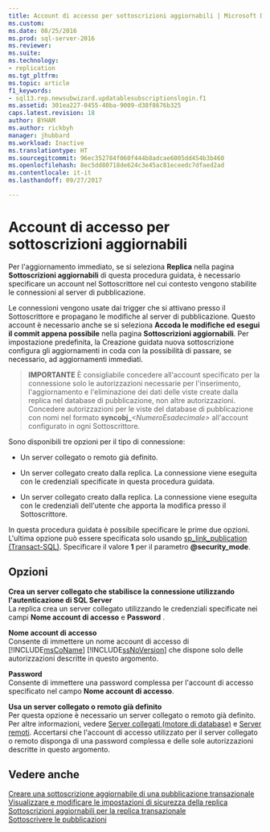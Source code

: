 ```yaml
---
title: Account di accesso per sottoscrizioni aggiornabili | Microsoft Docs
ms.custom: 
ms.date: 08/25/2016
ms.prod: sql-server-2016
ms.reviewer: 
ms.suite: 
ms.technology:
- replication
ms.tgt_pltfrm: 
ms.topic: article
f1_keywords:
- sql13.rep.newsubwizard.updatablesubscriptionslogin.f1
ms.assetid: 301ea227-0455-40ba-9009-d38f8676b325
caps.latest.revision: 18
author: BYHAM
ms.author: rickbyh
manager: jhubbard
ms.workload: Inactive
ms.translationtype: HT
ms.sourcegitcommit: 96ec352784f060f444b8adcae6005dd454b3b460
ms.openlocfilehash: 8ec5dd80718de624c3e45ac81eceedc7dfaed2ad
ms.contentlocale: it-it
ms.lasthandoff: 09/27/2017

---
```

# <a name="login-for-updatable-subscriptions"></a>Account di accesso per sottoscrizioni aggiornabili
  Per l'aggiornamento immediato, se si seleziona **Replica** nella pagina **Sottoscrizioni aggiornabili** di questa procedura guidata, è necessario specificare un account nel Sottoscrittore nel cui contesto vengono stabilite le connessioni al server di pubblicazione. 
  
 Le connessioni vengono usate dai trigger che si attivano presso il Sottoscrittore e propagano le modifiche al server di pubblicazione. Questo account è necessario anche se si seleziona **Accoda le modifiche ed esegui il commit appena possibile** nella pagina **Sottoscrizioni aggiornabili**. Per impostazione predefinita, la Creazione guidata nuova sottoscrizione configura gli aggiornamenti in coda con la possibilità di passare, se necessario, ad aggiornamenti immediati.  
  
> **IMPORTANTE** È consigliabile concedere all'account specificato per la connessione solo le autorizzazioni necessarie per l'inserimento, l'aggiornamento e l'eliminazione dei dati delle viste create dalla replica nel database di pubblicazione, non altre autorizzazioni. Concedere autorizzazioni per le viste del database di pubblicazione con nomi nel formato **syncobj_***\<NumeroEsadecimale>* all'account configurato in ogni Sottoscrittore.  
  
 Sono disponibili tre opzioni per il tipo di connessione:  
  
-   Un server collegato o remoto già definito.  
  
-   Un server collegato creato dalla replica. La connessione viene eseguita con le credenziali specificate in questa procedura guidata.  
  
-   Un server collegato creato dalla replica. La connessione viene eseguita con le credenziali dell'utente che apporta la modifica presso il Sottoscrittore.  
  
 In questa procedura guidata è possibile specificare le prime due opzioni. L'ultima opzione può essere specificata solo usando [sp_link_publication &#40;Transact-SQL&#41;](../../relational-databases/system-stored-procedures/sp-link-publication-transact-sql.md). Specificare il valore **1** per il parametro **@security_mode**.  
  
## <a name="options"></a>Opzioni  
 **Crea un server collegato che stabilisce la connessione utilizzando l'autenticazione di SQL Server**  
 La replica crea un server collegato utilizzando le credenziali specificate nei campi **Nome account di accesso** e **Password** .  
  
 **Nome account di accesso**  
 Consente di immettere un nome account di accesso di [!INCLUDE[msCoName](../../includes/msconame-md.md)] [!INCLUDE[ssNoVersion](../../includes/ssnoversion-md.md)] che dispone solo delle autorizzazioni descritte in questo argomento.  
  
 **Password**  
 Consente di immettere una password complessa per l'account di accesso specificato nel campo **Nome account di accesso**.  
    
 **Usa un server collegato o remoto già definito**  
 Per questa opzione è necessario un server collegato o remoto già definito. Per altre informazioni, vedere [Server collegati &#40;motore di database&#41;](../../relational-databases/linked-servers/linked-servers-database-engine.md) e [Server remoti](../../database-engine/configure-windows/remote-servers.md). Accertarsi che l'account di accesso utilizzato per il server collegato o remoto disponga di una password complessa e delle sole autorizzazioni descritte in questo argomento.  
  
## <a name="see-also"></a>Vedere anche  
 [Creare una sottoscrizione aggiornabile di una pubblicazione transazionale](publish/create-an-updatable-subscription-to-a-transactional-publication.md)   
 [Visualizzare e modificare le impostazioni di sicurezza della replica](../../relational-databases/replication/security/view-and-modify-replication-security-settings.md)   
 [Sottoscrizioni aggiornabili per la replica transazionale](../../relational-databases/replication/transactional/updatable-subscriptions-for-transactional-replication.md)   
 [Sottoscrivere le pubblicazioni](../../relational-databases/replication/subscribe-to-publications.md)  
  
  


